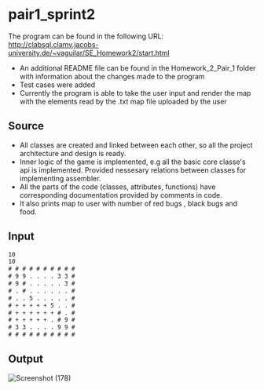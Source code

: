 # pair1_sprint2

The program can be found in the following URL:
<http://clabsql.clamv.jacobs-university.de/~vaguilar/SE_Homework2/start.html>

- An additional README file can be found in the Homework_2_Pair_1 folder with information about the changes made to the program
- Test cases were added
- Currently the program is able to take the user input and render the map with the elements read by the .txt map file uploaded by the user

## Source

- All classes are created and linked between each other, so all the project architecture and design is ready.
- Inner logic of the game is implemented, e.g all the basic core classe's api is implemented. Provided nessesary relations between classes for implementing assembler.
- All the parts of the code (classes, attributes, functions) have corresponding documentation provided by comments in code.
- It also prints map to user with number of red bugs , black bugs and food.

## Input

```txt
10
10 
# # # # # # # # # #
# 9 9 . . . . 3 3 #
# 9 # . . . . . 3 #
# . # . . . . . . #
# . . 5 . . . . . #
# + + + + + 5 . . #
# + + + + + + # . #
# + + + + + . # 9 #
# 3 3 . . . . 9 9 #
# # # # # # # # # #
```

## Output

![Screenshot (178)](https://user-images.githubusercontent.com/71903387/231769716-93bfb2de-9a80-437f-80a0-03e3ae584d14.png)
